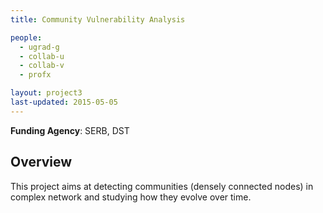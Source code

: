 ```yaml
---
title: Community Vulnerability Analysis

people:
  - ugrad-g
  - collab-u
  - collab-v
  - profx

layout: project3
last-updated: 2015-05-05
---
```


<b>Funding Agency</b>: SERB, DST

<h2>Overview</h2>
This project aims at detecting communities (densely connected nodes) in complex network and studying how they evolve over time.
